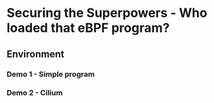 # Securing the Superpowers - Who loaded that eBPF program?

## Environment

### Demo 1 - Simple program

### Demo 2 - Cilium


